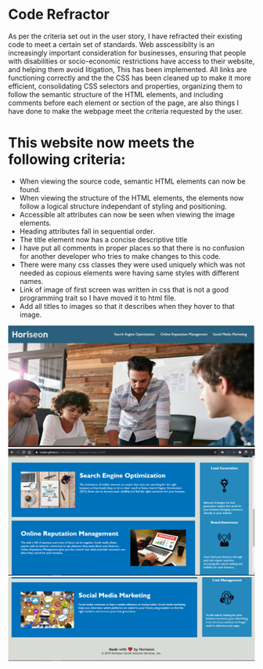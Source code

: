 # Code Refractor

As per the criteria set out in the user story, I have refracted their existing code to meet a certain set of standards. Web asscessibilty is an increasingly important consideration for businesses, ensuring that people with disabilities or socio-economic restrictions have access to their website, and helping them avoid litigation, This has been implemented. All links are functioning correctly and the the CSS has been cleaned up to make it more efficient, consolidating CSS selectors and properties, organizing them to follow the semantic structure of the HTML elements, and including comments before each element or section of the page, are also things I have done to make the webpage meet the criteria requested by the user.

# This website now meets the following criteria:

* When viewing the source code, semantic HTML elements can now be found.
* When viewing the structure of the HTML elements, the elements now follow a logical structure independant of styling and positioning.
* Accessible alt attributes can now be seen when viewing the image elements.
* Heading attributes fall in sequential order.
* The title element now has a concise descriptive title
* I have put all comments in proper places so that there is no confusion for another developer who tries to make changes to this code.
* There were many css classes they were used uniquely which was not needed as copious elements were having same styles with different names.
* Link of image of first screen was written in css that is not a good programming trait so I have moved it to html file.
* Add all titles to images so that it describes when they hover to that image.

![](./assets/images/firstpage.png)
![first page part 2](./assets/images/firstpagepart2.png)
![first page part 3](./assets/images/firstpagepart3.png)



